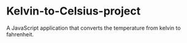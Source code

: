 # Kelvin-to-Celsius-project
A JavaScript application that converts the temperature from kelvin to fahrenheit. 
